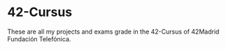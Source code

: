 # 42-Cursus
These are all my projects and exams grade in the 42-Cursus of 42Madrid Fundación Telefónica.
